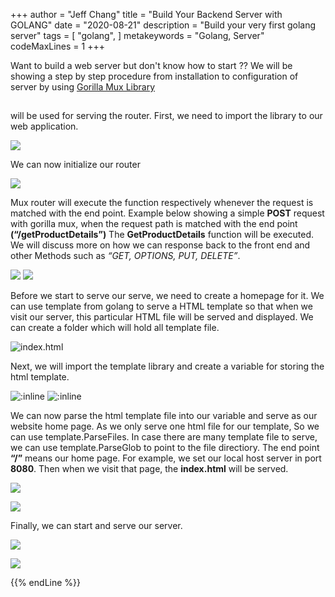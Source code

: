 +++
author = "Jeff Chang"
title = "Build Your Backend Server with GOLANG"
date = "2020-08-21"
description = "Build your very first golang server"
tags = [
    "golang",
]
metakeywords = "Golang, Server"
codeMaxLines = 1
+++

Want to build a web server but don't know how to start ?? We will be showing a step by step procedure from installation to configuration of server by using [Gorilla Mux Library](https://github.com/gorilla/mux)

## <!--more-->

[](https://github.com/gorilla/mux) will be used for serving the router. First, we need to import the library to our web application.

<img src="/images/golang_server_01.png">

We can now initialize our router

![](/images/golang_server_02.png)

Mux router will execute the function respectively whenever the request is matched with the end point. Example below showing a simple **POST** request with gorilla mux, when the request path is matched with the end point **(“/getProductDetails”)** The **GetProductDetails** function will be executed. We will discuss more on how we can response back to the front end and other Methods such as _“GET, OPTIONS, PUT, DELETE”_.

![](/images/golang_server_03.png)
![](/images/golang_server_04.png)

Before we start to serve our serve, we need to create a homepage for it. We can use template from golang to serve a HTML template so that when we visit our server, this particular HTML file will be served and displayed. We can create a folder which will hold all template file.

![index.html](/images/golang_server_05.png)

Next, we will import the template library and create a variable for storing the html template.

![:inline](/images/golang_server_06.png) ![:inline](/images/golang_server_07.png)

We can now parse the html template file into our variable and serve as our website home page. As we only serve one html file for our template, So we can use template.ParseFiles. In case there are many template file to serve, we can use template.ParseGlob to point to the file directiory. The end point **“/”** means our home page. For example, we set our local host server in port **8080**. Then when we visit that page, the **index.html** will be served.

![](/images/golang_server_08.png)

![](/images/golang_server_09.png)

Finally, we can start and serve our server.

![](/images/golang_server_10.png)

![](/images/golang_server_11.png)

{{% endLine %}}

<div class="fb-comments" data-href="https://jeffdevslife.com/post/setup-go-server/" data-numposts="5" data-width="" data-lazy="true"></div>
